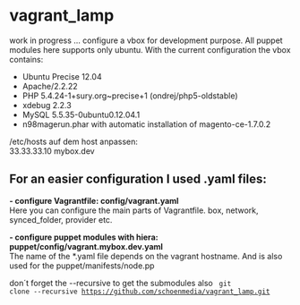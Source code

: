 # vagrant_lamp
work in progress … configure a vbox for development purpose. All puppet modules here supports only ubuntu.
With the current configuration the vbox contains:  
- Ubuntu Precise 12.04
- Apache/2.2.22
- PHP 5.4.24-1+sury.org~precise+1 (ondrej/php5-oldstable)
- xdebug 2.2.3
- MySQL 5.5.35-0ubuntu0.12.04.1
- n98magerun.phar with automatic installation of magento-ce-1.7.0.2 

/etc/hosts auf dem host anpassen:  
33.33.33.10 mybox.dev

## For an easier configuration I used .yaml files:    

**- configure Vagrantfile: config/vagrant.yaml**  
Here you can configure the main parts of Vagrantfile.
box, network, synced_folder, provider etc.

**- configure puppet modules with hiera: puppet/config/vagrant.mybox.dev.yaml**  
 The name of the *.yaml file depends on the vagrant hostname.
And is also used for the puppet/manifests/node.pp  

don´t forget the --recursive to get the submodules also
<code>
git clone --recursive https://github.com/schoenmedia/vagrant_lamp.git
</code>
